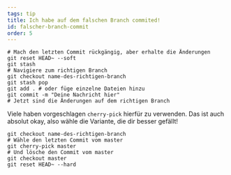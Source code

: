 ```yaml
---
tags: tip
title: Ich habe auf dem falschen Branch commited!
id: falscher-branch-commit
order: 5
---
```


```git
# Mach den letzten Commit rückgängig, aber erhalte die Änderungen
git reset HEAD~ --soft
git stash
# Navigiere zum richtigen Branch
git checkout name-des-richtigen-branch
git stash pop
git add . # oder füge einzelne Dateien hinzu
git commit -m "Deine Nachricht hier"
# Jetzt sind die Änderungen auf dem richtigen Branch
```

Viele haben vorgeschlagen `cherry-pick` hierfür zu verwenden. Das ist auch absolut okay, also wähle die Variante, die dir besser gefällt!

```git
git checkout name-des-richtigen-branch
# Wähle den letzten Commit vom master
git cherry-pick master
# Und lösche den Commit vom master
git checkout master
git reset HEAD~ --hard
```